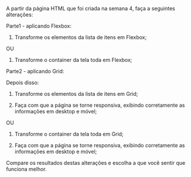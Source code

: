 A partir da página HTML que foi criada na semana 4, faça a seguintes alterações:

Parte1 - aplicando Flexbox:

1. Transforme os elementos da lista de itens em Flexbox;

OU

1. Transforme o container da tela toda em Flexbox;



Parte2 - aplicando Grid:

Depois disso:

1. Transforme os elementos da lista de itens em Grid;

2. Faça com que a página se torne responsiva, exibindo corretamente as informações em desktop e móvel;

OU

1. Transforme o container da tela toda em Grid;

2. Faça com que a página se torne responsiva, exibindo corretamente as informações em desktop e móvel;



Compare os resultados destas alterações e escolha a que você sentir que funciona melhor.